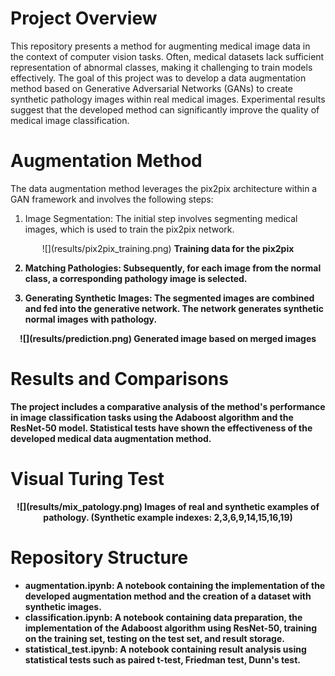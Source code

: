 # Project Overview
This repository presents a method for augmenting medical image data in the context of computer vision tasks. Often, medical datasets lack sufficient representation of abnormal classes, making it challenging to train models effectively. The goal of this project was to develop a data augmentation method based on Generative Adversarial Networks (GANs) to create synthetic pathology images within real medical images. Experimental results suggest that the developed method can significantly improve the quality of medical image classification.

# Augmentation Method
The data augmentation method leverages the pix2pix architecture within a GAN framework and involves the following steps:

1. Image Segmentation: The initial step involves segmenting medical images, which is used to train the pix2pix network.
  <p align="center">
  ![](results/pix2pix_training.png)  
  <b> Training data for the pix2pix <b/>   
    </p>
    
2. Matching Pathologies: Subsequently, for each image from the normal class, a corresponding pathology image is selected.

3. Generating Synthetic Images: The segmented images are combined and fed into the generative network. The network generates synthetic normal images with pathology.
  <p align="center">
  ![](results/prediction.png)  
  <b> Generated image based on merged images <b/>   
    </p>
    
# Results and Comparisons
The project includes a comparative analysis of the method's performance in image classification tasks using the Adaboost algorithm and the ResNet-50 model. Statistical tests have shown the effectiveness of the developed medical data augmentation method.

# Visual Turing Test
<p align="center">
  ![](results/mix_patology.png)    
  <b> Images of real and synthetic examples of pathology.    
    (Synthetic example indexes: 2,3,6,9,14,15,16,19)<b/>   
</p>

# Repository Structure
- augmentation.ipynb: A notebook containing the implementation of the developed augmentation method and the creation of a dataset with synthetic images.
- classification.ipynb: A notebook containing data preparation, the implementation of the Adaboost algorithm using ResNet-50, training on the training set, testing on the test set, and result storage.
- statistical_test.ipynb: A notebook containing result analysis using statistical tests such as paired t-test, Friedman test, Dunn's test.
